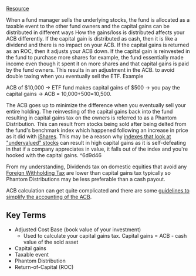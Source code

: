  [Resource](https://www.reddit.com/r/PersonalFinanceCanada/comments/tyf6u6/capital_gains_for_holding_xeqt_even_though_i/)

When a fund manager sells the underlying stocks, the fund is allocated as a taxable event to the other fund owners and the capital gains can be distributed in different ways How the gains/loss is distributed affects your ACB differently. If the capital gain is distributed as cash, then it is like a dividend and there is no impact on your ACB. If the capital gains is returned as an ROC, then it adjusts your ACB down. If the capital gain is reinvested in the fund to purchase more shares for example, the fund essentially made income even though it spent it on more shares and that capital gains is paid by the fund owners. This results in an adjustment in the ACB. to avoid double taxing when you eventually sell the ETF. Example

ACB of $10,000 -> ETF fund makes capital gains of $500 -> you pay the capital gains -> ACB = 10,000+500=10,500. 

The ACB goes up to minimize the difference when you eventually sell your entire holding. The reinvesting of the capital gains back into the fund resulting in capital gains tax on the owners is referred to as a Phantom Distribution. This can result from stocks being sold after being delted from the fund's benchmark index which happened following an increase in price as it did with [iShares](https://www.globenewswire.com/news-release/2016/11/17/1043703/0/en/BlackRock-R-Canada-Announces-Estimated-2016-Annual-Reinvested-Capital-Gains-Distributions-for-the-iShares-R-ETFs.html).  This may be a reason why [indexes that look at "undervalued" stocks](Chapter%205%20Selecting%20the%20appropriate%20index%20ETF.md#^9854d8) can result in high capital gains as it is self-defeating in that if a company appreciates in value, it falls out of the index and you're hooked with the capital gains. ^6d9d46

From my understanding, Dividends tax on domestic equities that avoid any [Foreign Withholding Tax](Foreign%20Withholding%20Tax.md) are lower than capital gains tax typically so Phantom Distributions may be less preferable than a cash payout. 

ACB calculation can get quite complicated and there are some [guidelines to simplify the accounting of the ACB](Bookkeeping%20of%20ACB.md).



## Key Terms
- Adjusted Cost Base (book value of your investment)
	- Used to calculate your capital gains tax. Capital gains = ACB - cash value of the sold asset
- Capital gains
- Taxable event
- Phantom Distribution
- Return-of-Capital (ROC)